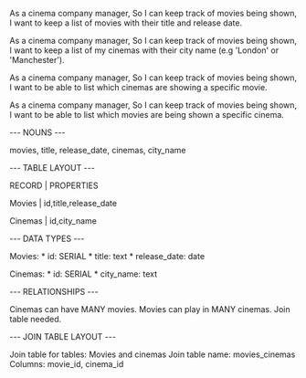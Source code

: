 As a cinema company manager,
So I can keep track of movies being shown,
I want to keep a list of movies with their title and release date.

As a cinema company manager,
So I can keep track of movies being shown,
I want to keep a list of my cinemas with their city name (e.g 'London' or 'Manchester').

As a cinema company manager,
So I can keep track of movies being shown,
I want to be able to list which cinemas are showing a specific movie.

As a cinema company manager,
So I can keep track of movies being shown,
I want to be able to list which movies are being shown a specific cinema.

--- NOUNS ---

movies, title, release_date, cinemas, city_name

--- TABLE LAYOUT ---

RECORD  | PROPERTIES

Movies | id,title,release_date

Cinemas | id,city_name

--- DATA TYPES ---

Movies:
    * id: SERIAL
    * title: text
    * release_date: date

Cinemas:
    * id: SERIAL
    * city_name: text

--- RELATIONSHIPS ---

Cinemas can have MANY movies. Movies can play in MANY cinemas.
Join table needed.

--- JOIN TABLE LAYOUT ---

Join table for tables: Movies and cinemas
Join table name: movies_cinemas
Columns: movie_id, cinema_id

